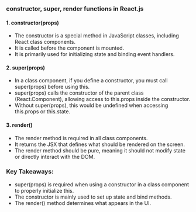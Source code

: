 ### constructor, super, render functions in React.js

#### 1. constructor(props)
* The constructor is a special method in JavaScript classes, including React class components.
* It is called before the component is mounted.
* It is primarily used for initializing state and binding event handlers.
#### 2. super(props)
* In a class component, if you define a constructor, you must call super(props) before using this.
* super(props) calls the constructor of the parent class (React.Component), allowing access to this.props inside the constructor.
* Without super(props), this would be undefined when accessing this.props or this.state.
#### 3. render()
* The render method is required in all class components.
* It returns the JSX that defines what should be rendered on the screen.
* The render method should be pure, meaning it should not modify state or directly interact with the DOM.

### Key Takeaways:
* super(props) is required when using a constructor in a class component to properly initialize this.
* The constructor is mainly used to set up state and bind methods.
* The render() method determines what appears in the UI.
